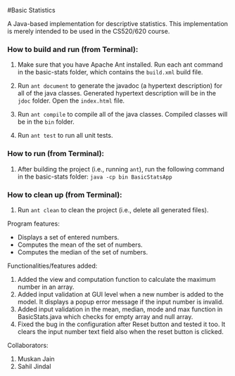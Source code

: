 #Basic Statistics

A Java-based implementation for descriptive statistics. This
implementation is merely intended to be used in the CS520/620 course.

### How to build and run (from Terminal):

1. Make sure that you have Apache Ant installed. Run each ant command in the basic-stats folder, which contains the `build.xml` build file.

2. Run `ant document` to generate the javadoc (a hypertext description) for all of the java classes. Generated hypertext description will be in the `jdoc` folder. Open the `index.html` file.

3. Run `ant compile` to compile all of the java classes. Compiled classes will be in the `bin` folder.

4. Run `ant test` to run all unit tests.

### How to run (from Terminal):

1. After building the project (i.e., running `ant`), run the following command in the basic-stats folder:
   `java -cp bin BasicStatsApp`

### How to clean up (from Terminal):

1. Run `ant clean` to clean the project (i.e., delete all generated files).

Program features:

* Displays a set of entered numbers.
* Computes the mean of the set of numbers.
* Computes the median of the set of numbers.

Functionalities/features added:
1. Added the view and computation function to calculate the maximum number in an array.
2. Added input validation at GUI level when a new number is added to the model. It displays a popup error message if the input number is invalid.
3. Added input validation in the mean, median, mode and max function in BasicStats.java which checks for empty array and null array.
4. Fixed the bug in the configuration after Reset button and tested it too. It clears the input number text field also when the reset button is clicked.

Collaborators:
1. Muskan Jain
2. Sahil Jindal

